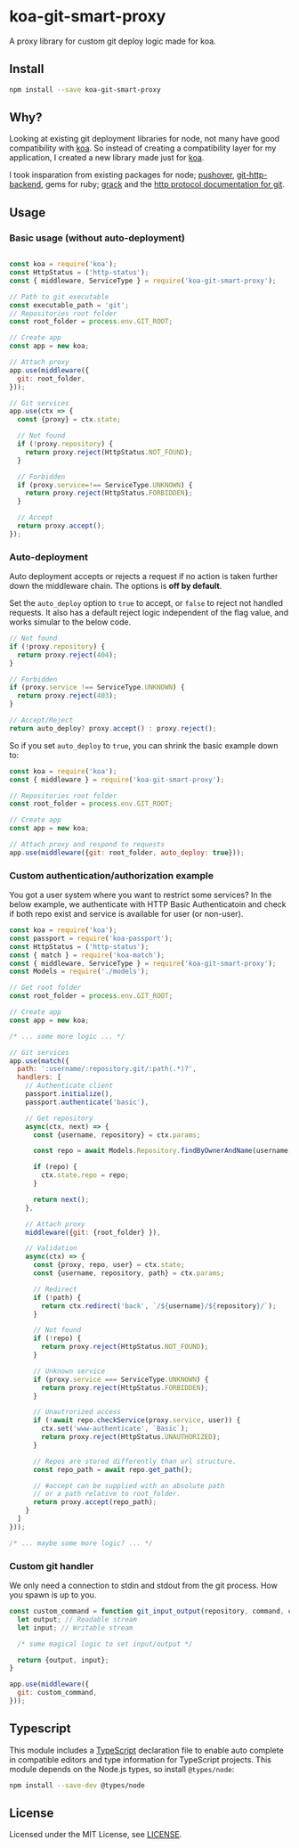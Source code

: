 # koa-git-smart-proxy

A proxy library for custom git deploy logic made for koa.

## Install

```sh
npm install --save koa-git-smart-proxy
```

## Why?

Looking at existing git deployment libraries for node, not many have good compatibility with [koa](https://www.npmjs.com/package/koa). So instead of creating a compatibility layer for my application, I created a new library made just for [koa](https://www.npmjs.com/package/koa).

I took insparation from existing packages for node;
[pushover](https://github.com/substack/pushover),
[git-http-backend](https://github.com/substack/git-http-backend),
gems for ruby;
[grack](https://github.com/schacon/grack)
and the
[http protocol documentation for git](https://github.com/git/git/blob/master/Documentation/technical/http-protocol.txt).

## Usage

### Basic usage (without auto-deployment)

```js

const koa = require('koa');
const HttpStatus = ('http-status');
const { middleware, ServiceType } = require('koa-git-smart-proxy');

// Path to git executable
const executable_path = 'git';
// Repositories root folder
const root_folder = process.env.GIT_ROOT;

// Create app
const app = new koa;

// Attach proxy
app.use(middleware({
  git: root_folder,
}));

// Git services
app.use(ctx => {
  const {proxy} = ctx.state;

  // Not found
  if (!proxy.repository) {
    return proxy.reject(HttpStatus.NOT_FOUND);
  }

  // Forbidden
  if (proxy.service=!== ServiceType.UNKNOWN) {
    return proxy.reject(HttpStatus.FORBIDDEN);
  }

  // Accept
  return proxy.accept();
});

```

### Auto-deployment

Auto deployment accepts or rejects a request if no action is taken further down the middleware chain. The options is **off by default**.

Set the `auto_deploy` option to `true` to accept, or `false` to reject not handled requests. It also has a default reject logic independent of the flag value, and works simular to the below code.

```js
// Not found
if (!proxy.repository) {
  return proxy.reject(404);
}

// Forbidden
if (proxy.service !== ServiceType.UNKNOWN) {
  return proxy.reject(403);
}

// Accept/Reject
return auto_deploy? proxy.accept() : proxy.reject();
```

So if you set `auto_deploy` to `true`, you can shrink the basic example down to:

```js
const koa = require('koa');
const { middleware } = require('koa-git-smart-proxy');

// Repositories root folder
const root_folder = process.env.GIT_ROOT;

// Create app
const app = new koa;

// Attach proxy and respond to requests
app.use(middleware({git: root_folder, auto_deploy: true}));
```

### Custom authentication/authorization example

You got a user system where you want to restrict some services?
In the below example, we authenticate with HTTP Basic Authenticatoin and
check if both repo exist and service is available for user (or non-user).

```js
const koa = require('koa');
const passport = require('koa-passport');
const HttpStatus = ('http-status');
const { match } = require('koa-match');
const { middleware, ServiceType } = require('koa-git-smart-proxy');
const Models = require('./models');

// Get root folder
const root_folder = process.env.GIT_ROOT;

// Create app
const app = new koa;

/* ... some more logic ... */

// Git services
app.use(match({
  path: ':username/:repository.git/:path(.*)?',
  handlers: [
    // Authenticate client
    passport.initialize(),
    passport.authenticate('basic'),

    // Get repository
    async(ctx, next) => {
      const {username, repository} = ctx.params;

      const repo = await Models.Repository.findByOwnerAndName(username, repository);

      if (repo) {
        ctx.state.repo = repo;
      }

      return next();
    },

    // Attach proxy
    middleware({git: {root_folder} }),

    // Validation
    async(ctx) => {
      const {proxy, repo, user} = ctx.state;
      const {username, repository, path} = ctx.params;

      // Redirect
      if (!path) {
        return ctx.redirect('back', `/${username}/${repository}/`);
      }

      // Not found
      if (!repo) {
        return proxy.reject(HttpStatus.NOT_FOUND);
      }

      // Unknown service
      if (proxy.service === ServiceType.UNKNOWN) {
        return proxy.reject(HttpStatus.FORBIDDEN);
      }

      // Unautrorized access
      if (!await repo.checkService(proxy.service, user)) {
        ctx.set('www-authenticate', `Basic`);
        return proxy.reject(HttpStatus.UNAUTHORIZED);
      }

      // Repos are stored differently than url structure.
      const repo_path = await repo.get_path();

      // #accept can be supplied with an absolute path
      // or a path relative to root_folder.
      return proxy.accept(repo_path);
    }
  ]
}));

/* ... maybe some more logic? ... */
```

### Custom git handler

We only need a connection to stdin and stdout from the git process. How you spawn is up to you.

```js
const custom_command = function git_input_output(repository, command, command_arguments) {
  let output; // Readable stream
  let input; // Writable stream

  /* some magical logic to set input/output */

  return {output, input};
}

app.use(middleware({
  git: custom_command,
}));
```

## Typescript

This module includes a [TypeScript](https://www.typescriptlang.org/)
declaration file to enable auto complete in compatible editors and type
information for TypeScript projects. This module depends on the Node.js
types, so install `@types/node`:

```sh
npm install --save-dev @types/node
```

## License
Licensed under the MIT License, see [LICENSE](./LICENSE).
